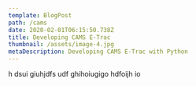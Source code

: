 ```yaml
---
template: BlogPost
path: /cams
date: 2020-02-01T06:15:50.738Z
title: Developing CAMS E-Trac
thumbnail: /assets/image-4.jpg
metaDescription: Developing CAMS E-Trac with Python
---
```

h dsui giuhjdfs udf ghihoiugigo hdfoijh io
